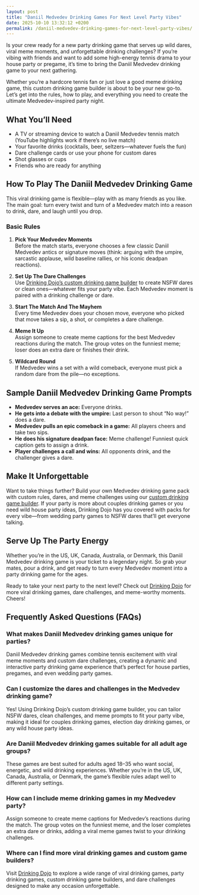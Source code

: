 ```yaml
---
layout: post
title: "Daniil Medvedev Drinking Games For Next Level Party Vibes"
date: 2025-10-10 13:32:12 +0200
permalink: /daniil-medvedev-drinking-games-for-next-level-party-vibes/
---
```

Is your crew ready for a new party drinking game that serves up wild dares, viral meme moments, and unforgettable drinking challenges? If you’re vibing with friends and want to add some high-energy tennis drama to your house party or pregame, it’s time to bring the Daniil Medvedev drinking game to your next gathering.

Whether you’re a hardcore tennis fan or just love a good meme drinking game, this custom drinking game builder is about to be your new go-to. Let’s get into the rules, how to play, and everything you need to create the ultimate Medvedev-inspired party night.

## What You’ll Need

- A TV or streaming device to watch a Daniil Medvedev tennis match (YouTube highlights work if there’s no live match)
- Your favorite drinks (cocktails, beer, seltzers—whatever fuels the fun)
- Dare challenge cards or use your phone for custom dares
- Shot glasses or cups
- Friends who are ready for anything

## How To Play The Daniil Medvedev Drinking Game

This viral drinking game is flexible—play with as many friends as you like. The main goal: turn every twist and turn of a Medvedev match into a reason to drink, dare, and laugh until you drop.

### Basic Rules

1. **Pick Your Medvedev Moments**  
   Before the match starts, everyone chooses a few classic Daniil Medvedev antics or signature moves (think: arguing with the umpire, sarcastic applause, wild baseline rallies, or his iconic deadpan reactions).

2. **Set Up The Dare Challenges**  
   Use [Drinking Dojo’s custom drinking game builder](https://drinkingdojo.com) to create NSFW dares or clean ones—whatever fits your party vibe. Each Medvedev moment is paired with a drinking challenge or dare.

3. **Start The Match And The Mayhem**  
   Every time Medvedev does your chosen move, everyone who picked that move takes a sip, a shot, or completes a dare challenge.

4. **Meme It Up**  
   Assign someone to create meme captions for the best Medvedev reactions during the match. The group votes on the funniest meme; loser does an extra dare or finishes their drink.

5. **Wildcard Round**  
   If Medvedev wins a set with a wild comeback, everyone must pick a random dare from the pile—no exceptions.

## Sample Daniil Medvedev Drinking Game Prompts

- **Medvedev serves an ace:** Everyone drinks.
- **He gets into a debate with the umpire:** Last person to shout “No way!” does a dare.
- **Medvedev pulls an epic comeback in a game:** All players cheers and take two sips.
- **He does his signature deadpan face:** Meme challenge! Funniest quick caption gets to assign a drink.
- **Player challenges a call and wins:** All opponents drink, and the challenger gives a dare.

## Make It Unforgettable

Want to take things further? Build your own Medvedev drinking game pack with custom rules, dares, and meme challenges using our [custom drinking game builder](https://drinkingdojo.com). If your party is more about couples drinking games or you need wild house party ideas, Drinking Dojo has you covered with packs for every vibe—from wedding party games to NSFW dares that’ll get everyone talking.

## Serve Up The Party Energy

Whether you’re in the US, UK, Canada, Australia, or Denmark, this Daniil Medvedev drinking game is your ticket to a legendary night. So grab your mates, pour a drink, and get ready to turn every Medvedev moment into a party drinking game for the ages.  

Ready to take your next party to the next level? Check out [Drinking Dojo](https://drinkingdojo.com) for more viral drinking games, dare challenges, and meme-worthy moments. Cheers!

## Frequently Asked Questions (FAQs)

### What makes Daniil Medvedev drinking games unique for parties?

Daniil Medvedev drinking games combine tennis excitement with viral meme moments and custom dare challenges, creating a dynamic and interactive party drinking game experience that’s perfect for house parties, pregames, and even wedding party games.

### Can I customize the dares and challenges in the Medvedev drinking game?

Yes! Using Drinking Dojo’s custom drinking game builder, you can tailor NSFW dares, clean challenges, and meme prompts to fit your party vibe, making it ideal for couples drinking games, election day drinking games, or any wild house party ideas.

### Are Daniil Medvedev drinking games suitable for all adult age groups?

These games are best suited for adults aged 18–35 who want social, energetic, and wild drinking experiences. Whether you’re in the US, UK, Canada, Australia, or Denmark, the game’s flexible rules adapt well to different party settings.

### How can I include meme drinking games in my Medvedev party?

Assign someone to create meme captions for Medvedev’s reactions during the match. The group votes on the funniest meme, and the loser completes an extra dare or drinks, adding a viral meme games twist to your drinking challenges.

### Where can I find more viral drinking games and custom game builders?

Visit [Drinking Dojo](https://drinkingdojo.com) to explore a wide range of viral drinking games, party drinking games, custom drinking game builders, and dare challenges designed to make any occasion unforgettable.

<script type="application/ld+json">
{
  "@context": "https://schema.org",
  "@type": "BlogPosting",
  "headline": "Daniil Medvedev Drinking Games For Next Level Party Vibes",
  "description": "Bring high-energy tennis drama and viral meme moments to your party with the Daniil Medvedev drinking game. Use custom dares and drinking challenges for unforgettable social fun.",
  "image": "https://drinkingdojo.com/assets/images/medvedev-drinking-game.jpg",
  "author": {
    "@type": "Person",
    "name": "Drinking Dojo",
    "description": "Welcome to the dojo of drinking games — where rules are made to be bent, dares get wild, and memes meet mayhem."
  },
  "publisher": {
    "@type": "Person",
    "name": "Drinking Dojo"
  },
  "mainEntityOfPage": {
    "@type": "WebPage",
    "@id": "https://drinkingdojo.com/blog/medvedev-drinking-game"
  },
  "datePublished": "2024-06-01",
  "dateModified": "2024-06-01",
  "keywords": "drinking games, party drinking games, custom drinking game builder, dare challenges, viral drinking games, meme drinking games, fortnite drinking game, inauguration day drinking game, NSFW dares, election day drinking game, wedding party games, couples drinking games, house party ideas, drinking challenges",
  "inLanguage": "en-US"
}
</script>

<script type="application/ld+json">
{
  "@context": "https://schema.org",
  "@type": "FAQPage",
  "mainEntity": [
    {
      "@type": "Question",
      "name": "What makes Daniil Medvedev drinking games unique for parties?",
      "acceptedAnswer": {
        "@type": "Answer",
        "text": "Daniil Medvedev drinking games combine tennis excitement with viral meme moments and custom dare challenges, creating a dynamic and interactive party drinking game experience that’s perfect for house parties, pregames, and even wedding party games."
      }
    },
    {
      "@type": "Question",
      "name": "Can I customize the dares and challenges in the Medvedev drinking game?",
      "acceptedAnswer": {
        "@type": "Answer",
        "text": "Yes! Using Drinking Dojo’s custom drinking game builder, you can tailor NSFW dares, clean challenges, and meme prompts to fit your party vibe, making it ideal for couples drinking games, election day drinking games, or any wild house party ideas."
      }
    },
    {
      "@type": "Question",
      "name": "Are Daniil Medvedev drinking games suitable for all adult age groups?",
      "acceptedAnswer": {
        "@type": "Answer",
        "text": "These games are best suited for adults aged 18–35 who want social, energetic, and wild drinking experiences. Whether you’re in the US, UK, Canada, Australia, or Denmark, the game’s flexible rules adapt well to different party settings."
      }
    },
    {
      "@type": "Question",
      "name": "How can I include meme drinking games in my Medvedev party?",
      "acceptedAnswer": {
        "@type": "Answer",
        "text": "Assign someone to create meme captions for Medvedev’s reactions during the match. The group votes on the funniest meme, and the loser completes an extra dare or drinks, adding a viral meme games twist to your drinking challenges."
      }
    },
    {
      "@type": "Question",
      "name": "Where can I find more viral drinking games and custom game builders?",
      "acceptedAnswer": {
        "@type": "Answer",
        "text": "Visit Drinking Dojo to explore a wide range of viral drinking games, party drinking games, custom drinking game builders, and dare challenges designed to make any occasion unforgettable."
      }
    }
  ]
}
</script>